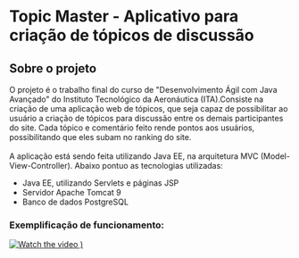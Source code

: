 # Topic Master - Aplicativo para criação de tópicos de discussão

## Sobre o projeto
O projeto é o trabalho final do curso de "Desenvolvimento Ágil com Java Avançado" do Instituto Tecnológico da Aeronáutica (ITA).Consiste na criação de uma aplicação web de tópicos, que seja capaz de possibilitar ao usuário a criação de tópicos para discussão entre os demais participantes do site. Cada tópico e comentário feito rende pontos aos usuários, possibilitando que eles subam no ranking do site.
<br>
<br>
A aplicação está sendo feita utilizando Java EE, na arquitetura MVC (Model-View-Controller). Abaixo pontuo as tecnologias utilizadas:
* Java EE, utilizando Servlets e páginas JSP
* Servidor Apache Tomcat 9
* Banco de dados PostgreSQL

### Exemplificação de funcionamento:
[![Watch the video](https://github.com/guipmenezes/topicmaster/assets/86692306/a8b3e2a3-0f2d-4503-a78a-08cc8d80c38c)
)](https://www.youtube.com/watch?v=h2QLydTTtG8&ab_channel=guilhermemenezes)

